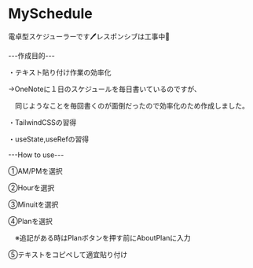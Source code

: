 # MySchedule
電卓型スケジューラーです🖊️レスポンシブは工事中🚨

---作成目的---

・テキスト貼り付け作業の効率化

→OneNoteに１日のスケジュールを毎日書いているのですが、

　同じようなことを毎回書くのが面倒だったので効率化のため作成しました。
 
・TailwindCSSの習得

・useState,useRefの習得


---How to use---

①AM/PMを選択

②Hourを選択

③Minuitを選択

④Planを選択

　※追記がある時はPlanボタンを押す前にAboutPlanに入力
 
⑤テキストをコピペして適宜貼り付け
